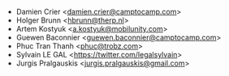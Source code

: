 - Damien Crier \<<damien.crier@camptocamp.com>\>
- Holger Brunn \<<hbrunn@therp.nl>\>
- Artem Kostyuk \<<a.kostyuk@mobilunity.com>\>
- Guewen Baconnier \<<guewen.baconnier@camptocamp.com>\>
- Phuc Tran Thanh \<<phuc@trobz.com>\>
- Sylvain LE GAL \<<https://twitter.com/legalsylvain>\>
- Jurgis Pralgauskis \<<jurgis.pralgauskis@gmail.com>\>
